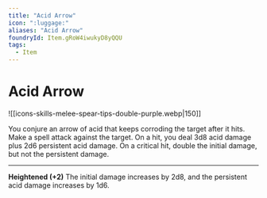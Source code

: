 ```yaml
---
title: "Acid Arrow"
icon: ":luggage:"
aliases: "Acid Arrow"
foundryId: Item.gRoW4iwukyD8yQQU
tags:
  - Item
---
```


# Acid Arrow
![[icons-skills-melee-spear-tips-double-purple.webp|150]]

You conjure an arrow of acid that keeps corroding the target after it hits. Make a spell attack against the target. On a hit, you deal 3d8 acid damage plus 2d6 persistent acid damage. On a critical hit, double the initial damage, but not the persistent damage.

* * *

**Heightened (+2)** The initial damage increases by 2d8, and the persistent acid damage increases by 1d6.
